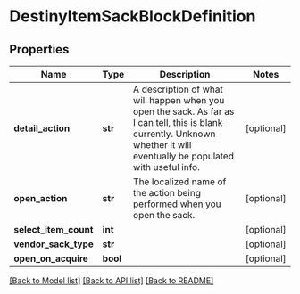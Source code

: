 # DestinyItemSackBlockDefinition

## Properties
Name | Type | Description | Notes
------------ | ------------- | ------------- | -------------
**detail_action** | **str** | A description of what will happen when you open the sack. As far as I can tell, this is blank currently. Unknown whether it will eventually be populated with useful info. | [optional] 
**open_action** | **str** | The localized name of the action being performed when you open the sack. | [optional] 
**select_item_count** | **int** |  | [optional] 
**vendor_sack_type** | **str** |  | [optional] 
**open_on_acquire** | **bool** |  | [optional] 

[[Back to Model list]](../README.md#documentation-for-models) [[Back to API list]](../README.md#documentation-for-api-endpoints) [[Back to README]](../README.md)


